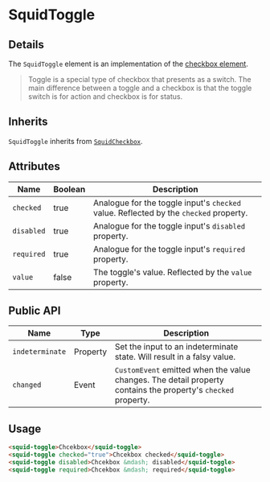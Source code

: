 # SquidToggle

## Details

The `SquidToggle` element is an implementation of the [checkbox element](https://developer.mozilla.org/en-US/docs/Web/HTML/Element/input/checkbox).

> Toggle is a special type of checkbox that presents as a switch.
> The main difference between a toggle and a checkbox is that the toggle switch is for action and checkbox is for status.

## Inherits

`SquidToggle` inherits from [`SquidCheckbox`](../squid-checkbox).

## Attributes

| Name        | Boolean      | Description                                       |
|-------------|--------------|---------------------------------------------------|
| `checked`   | true         | Analogue for the toggle input's `checked` value. Reflected by the `checked` property. |
| `disabled`  | true         | Analogue for the toggle input's `disabled` property. |
| `required`  | true         | Analogue for the toggle input's `required` property. |
| `value`     | false        | The toggle's value. Reflected by the `value` property. |

## Public API

| Name               | Type         | Description                                       |
|--------------------|--------------|---------------------------------------------------|
| `indeterminate`    | Property     | Set the input to an indeterminate state. Will result in a falsy value. |
| `changed`       | Event        | `CustomEvent` emitted when the value changes. The detail property contains the property's `checked` property. |

## Usage

```html
<squid-toggle>Chcekbox</squid-toggle>
<squid-toggle checked="true">Chcekbox checked</squid-toggle>
<squid-toggle disabled>Chcekbox &mdash; disabled</squid-toggle>
<squid-toggle required>Chcekbox &mdash; required</squid-toggle>
```